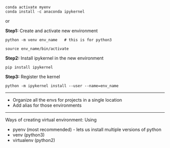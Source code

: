 ```
conda activate myenv
conda install -c anaconda ipykernel
```

or 

**Step1:** Create and activate new environment
```
python -m venv env_name   # this is for python3

source env_name/bin/activate
```

**Step2:** Install ipykernel in the new environment
```
pip install ipykernel
```

**Step3:** Register the kernel
```
python -m ipykernel install --user --name=env_name
```


---

- Organize all the envs for projects in a single location
- Add alias for those environments

--- 
Ways of creating virtual environment: Using
- pyenv (most recommended) - lets us install multiple versions of python
- venv (python3)
- virtualenv (python2)
